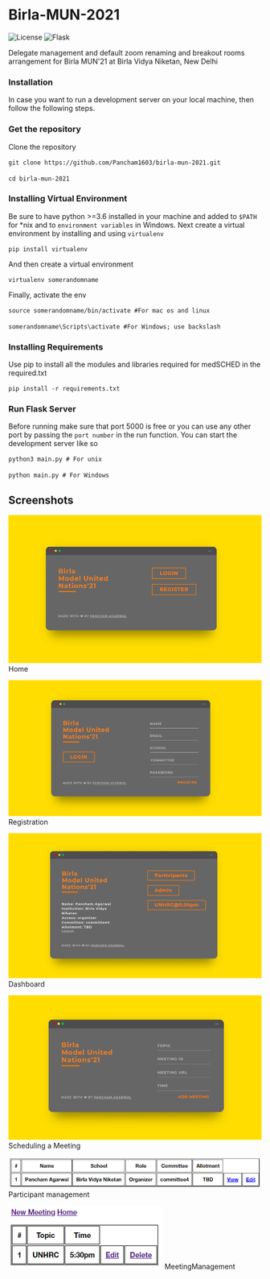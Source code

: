 # Birla-MUN-2021
![License](https://img.shields.io/badge/license-MIT-green)
![Flask](https://img.shields.io/badge/Flask-2.0.1-blue)

Delegate management and default zoom renaming and breakout rooms arrangement for Birla MUN'21 at Birla Vidya Niketan, New Delhi
### Installation

In case you want to run a development server on your local machine, then follow the following steps.

### Get the repository

Clone the repository

```
git clone https://github.com/Pancham1603/birla-mun-2021.git

cd birla-mun-2021
```

### Installing Virtual Environment

Be sure to have python >=3.6 installed in your machine and added to `$PATH` for *nix and to `environment variables` in Windows. Next create a virtual environment by installing and using `virtualenv`

```
pip install virtualenv
```

And then create a virtual environment

```
virtualenv somerandomname
```

Finally, activate the env

```
source somerandomname/bin/activate #For mac os and linux

somerandomname\Scripts\activate #For Windows; use backslash
```

### Installing Requirements

Use pip to install all the modules and libraries required for medSCHED in the required.txt

```
pip install -r requirements.txt
```

### Run Flask Server

Before running make sure that port 5000 is free or you can use any other port by passing the `port number` in the run function. You can start the development server like so

```
python3 main.py # For unix

python main.py # For Windows
```

## Screenshots

![Client 1](static/images/bmun1.png)
Home

![Client 2](static/images/bmun2.png)
Registration

![Client 3](static/images/bmun3.png)
Dashboard

![Admin 1](static/images/bmun4.png)
Scheduling a Meeting

![Admin 2](static/images/admin1.png)
Participant management

![Admin 3](static/images/admin2.png)
 MeetingManagement
